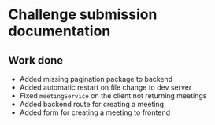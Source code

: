 # Challenge submission documentation

## Work done

- Added missing pagination package to backend
- Added automatic restart on file change to dev server
- Fixed `meetingService` on the client not returning meetings
- Added backend route for creating a meeting
- Added form for creating a meeting to frontend
